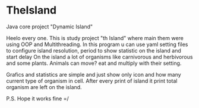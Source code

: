 # TheIsland
Java core project "Dynamic Island"


Heelo every one.
This is study project "th Island" where main them were using OOP and Multithreading. 
In this program u can use yaml setting files to configure island resolution, period to show statistic on the island and start delay
On the island a lot of organisms like carnivorous and herbivorous and some plants. Animals can move? eat and multiply with their setting.

Grafics and statistics are simple and just show only icon and how many current type of organism in cell. 
After every print of island it print total organism are left on the island.

P.S. Hope it works fine =/
